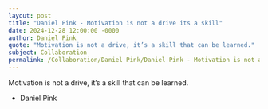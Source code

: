 ```yaml
---
layout: post
title: "Daniel Pink - Motivation is not a drive its a skill"
date: 2024-12-28 12:00:00 -0000
author: Daniel Pink
quote: "Motivation is not a drive, it’s a skill that can be learned."
subject: Collaboration
permalink: /Collaboration/Daniel Pink/Daniel Pink - Motivation is not a drive its a skill
---
```


Motivation is not a drive, it’s a skill that can be learned.

- Daniel Pink
